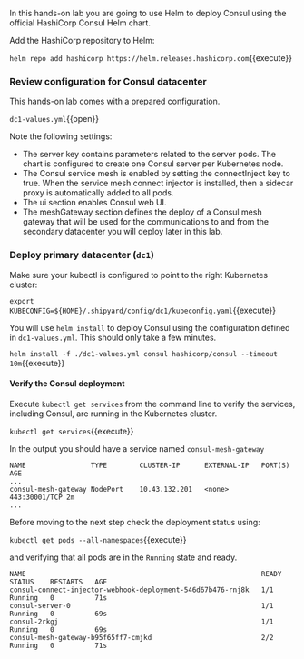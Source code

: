 
In this hands-on lab you are going to use Helm to deploy Consul using the official HashiCorp Consul Helm chart.

Add the HashiCorp repository to Helm:

`helm repo add hashicorp https://helm.releases.hashicorp.com`{{execute}}

### Review configuration for Consul datacenter

This hands-on lab comes with a prepared configuration.

`dc1-values.yml`{{open}}

Note the following settings:

* The server key contains parameters related to the server pods. The chart is configured to create one Consul server per Kubernetes node.
* The Consul service mesh is enabled by setting the connectInject key to true. When the service mesh connect injector is installed, then a sidecar proxy is automatically added to all pods.
* The ui section enables Consul web UI.
* The meshGateway section defines the deploy of a Consul mesh gateway that will be used for the communications to and from the secondary datacenter you will deploy later in this lab.

### Deploy primary datacenter (`dc1`)

Make sure your kubectl is configured to point to the right Kubernetes cluster:

`export KUBECONFIG=${HOME}/.shipyard/config/dc1/kubeconfig.yaml`{{execute}}

You will use `helm install` to deploy Consul using the configuration defined in `dc1-values.yml`. This should only take a few minutes.

`helm install -f ./dc1-values.yml consul hashicorp/consul --timeout 10m`{{execute}}

#### Verify the Consul deployment

Execute `kubectl get services` from the command line to verify the services, including Consul, are running in the Kubernetes cluster.

`kubectl get services`{{execute}}

In the output you should have a service named `consul-mesh-gateway`

```
NAME                TYPE        CLUSTER-IP      EXTERNAL-IP   PORT(S)       AGE
...
consul-mesh-gateway NodePort    10.43.132.201   <none>        443:30001/TCP 2m
...
```

Before moving to the next step check the deployment status using:

`kubectl get pods --all-namespaces`{{execute}}

and verifying that all pods are in the `Running` state and ready.

```
NAME                                                          READY   STATUS    RESTARTS   AGE
consul-connect-injector-webhook-deployment-546d67b476-rnj8k   1/1     Running   0          71s
consul-server-0                                               1/1     Running   0          69s
consul-2rkgj                                                  1/1     Running   0          69s
consul-mesh-gateway-b95f65ff7-cmjkd                           2/2     Running   0          71s
```
